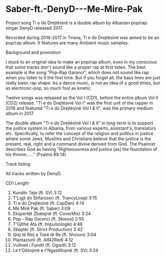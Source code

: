 # Saber-ft.-DenyD---Me-Mire-Pak
Project song
Ti e do Drejtësinë is a double album by Albanian pop/rap singer DenyD released 2017.

Recorded during 2016-2017 in Tirana, Ti e do Drejtësinë was aimed to be an pop/rap album. It features are many Ambient music samples.

Background and promotion

I stuck to an original idea to make an pop/rap album, even in my conscious that some tracks don't sound like a proper rap at first listen. The best example is the song "Pop-Rap Garanci", which does not sound like rap when you listen to it the first time. But if you forget all, the bass lines are just really basic rap shape. As a dance music, is not an idea of a good times, but as electronic-pop, so much fool as kinetic.

Twelve songs was released as the Vol I (CD1), before the entire album Vol II (CD2) release. "Ti e do Drejtësinë Vol I" was the first unit of the rapper in 2016 and featured "Ti e do Drejtësinë Vol I & II", was the primary medium album in 2017.

The double album "Ti e do Drejtësinë Vol I & II" in long-term is to support the justice system in Albania, from various experts, assistant's, translators etc. Specifically, to refer the concept of the religion and politics in justice where some Jews, Muslims and Christians believe that the justice is the present, real, right and a command divine derived from God. The Psalmist describes God as having "Righteousness and justice [as] the foundation of his throne;....." (Psalms 89:14)

Track listing

All tracks written by DenyD.

CD1                                                                  Length                            
1.    Kundër Teje (ft. SV)                                      3:12
2.    T'Ligjt do Shfarosen (ft. TrancyLoop)                 3:15 
3.    Ti e do Drejtësinë (ft. CapDan)                         4:14
4.    Më Mirë Pak (ft. Saber)                                    3:09   
5.    Ekspertët Zbatojnë (ft. CoverMix)                     3:24
6.    Pop - Rap Garanci (ft. Skiessi)                          2:55
7.    T'Gjithë Ata (ft. Impulsologik)                          4:46
8.    Skeptër (ft. Strict Production)                           3:42
9.    Qiej të Rinj e Tokë të Re (ft. Shovon)                3:04
10.  PlantacionI (ft. Alf42Red)                                 4:12
11.  Vullneti i Fundit (ft. Ogisdi)                              3:12
12.  Le t'Gëzojmë e t'Ngazëllojmë (ft. SV)                 3:24   
